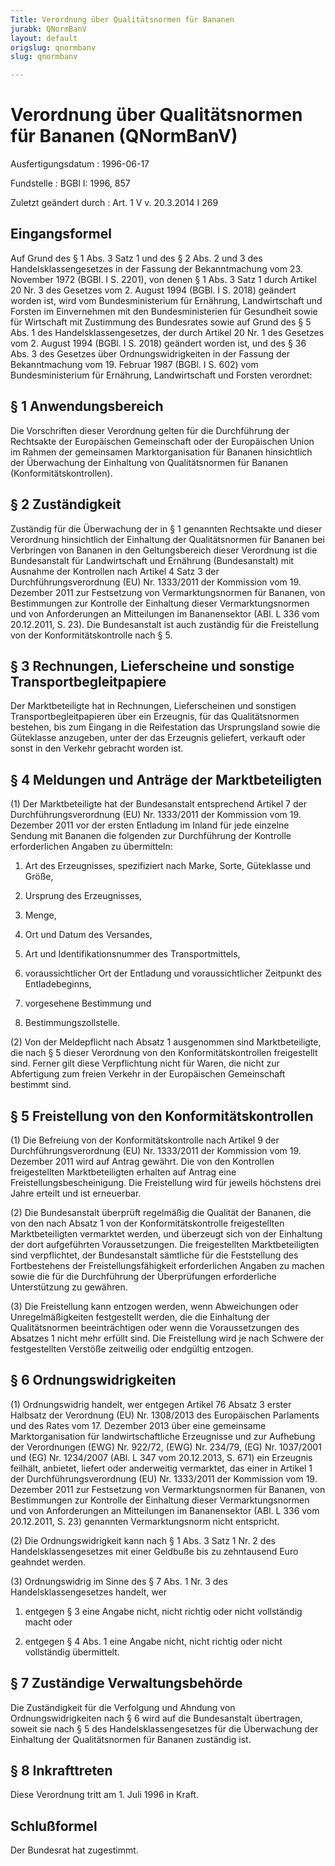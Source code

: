 ```yaml
---
Title: Verordnung über Qualitätsnormen für Bananen
jurabk: QNormBanV
layout: default
origslug: qnormbanv
slug: qnormbanv

---
```


# Verordnung über Qualitätsnormen für Bananen (QNormBanV)

Ausfertigungsdatum
:   1996-06-17

Fundstelle
:   BGBl I: 1996, 857

Zuletzt geändert durch
:   Art. 1 V v. 20.3.2014 I 269


## Eingangsformel

Auf Grund des § 1 Abs. 3 Satz 1 und des § 2 Abs. 2 und 3 des Handelsklassengesetzes in der Fassung der Bekanntmachung vom 23. November 1972 (BGBl. I S. 2201), von denen § 1 Abs. 3 Satz 1 durch Artikel 20 Nr. 3 des Gesetzes vom 2. August 1994 (BGBl. I S. 2018) geändert worden ist, wird vom Bundesministerium für Ernährung, Landwirtschaft und Forsten im Einvernehmen mit den Bundesministerien für Gesundheit sowie für Wirtschaft mit Zustimmung des Bundesrates sowie auf Grund des § 5 Abs. 1 des Handelsklassengesetzes, der durch Artikel 20 Nr. 1 des Gesetzes vom 2. August 1994 (BGBl. I S. 2018) geändert worden ist, und des § 36 Abs. 3 des Gesetzes über Ordnungswidrigkeiten in der Fassung der Bekanntmachung vom 19. Februar 1987 (BGBl. I S. 602) vom Bundesministerium für Ernährung, Landwirtschaft und Forsten verordnet:


## § 1 Anwendungsbereich

Die Vorschriften dieser Verordnung gelten für die Durchführung der Rechtsakte der Europäischen Gemeinschaft oder der Europäischen Union im Rahmen der gemeinsamen Marktorganisation für Bananen hinsichtlich der Überwachung der Einhaltung von Qualitätsnormen für Bananen (Konformitätskontrollen).


## § 2 Zuständigkeit

Zuständig für die Überwachung der in § 1 genannten Rechtsakte und dieser Verordnung hinsichtlich der Einhaltung der Qualitätsnormen für Bananen bei Verbringen von Bananen in den Geltungsbereich dieser Verordnung ist die Bundesanstalt für Landwirtschaft und Ernährung (Bundesanstalt) mit Ausnahme der Kontrollen nach Artikel 4 Satz 3 der Durchführungsverordnung (EU) Nr. 1333/2011 der Kommission vom 19. Dezember 2011 zur Festsetzung von Vermarktungsnormen für Bananen, von Bestimmungen zur Kontrolle der Einhaltung dieser Vermarktungsnormen und von Anforderungen an Mitteilungen im Bananensektor (ABl. L 336 vom 20.12.2011, S. 23). Die Bundesanstalt ist auch zuständig für die Freistellung von der Konformitätskontrolle nach § 5.


## § 3 Rechnungen, Lieferscheine und sonstige Transportbegleitpapiere

Der Marktbeteiligte hat in Rechnungen, Lieferscheinen und sonstigen Transportbegleitpapieren über ein Erzeugnis, für das Qualitätsnormen bestehen, bis zum Eingang in die Reifestation das Ursprungsland sowie die Güteklasse anzugeben, unter der das Erzeugnis geliefert, verkauft oder sonst in den Verkehr gebracht worden ist.


## § 4 Meldungen und Anträge der Marktbeteiligten

(1) Der Marktbeteiligte hat der Bundesanstalt entsprechend Artikel 7 der Durchführungsverordnung (EU) Nr. 1333/2011 der Kommission vom 19. Dezember 2011 vor der ersten Entladung im Inland für jede einzelne Sendung mit Bananen die folgenden zur Durchführung der Kontrolle erforderlichen Angaben zu übermitteln:

1.  Art des Erzeugnisses, spezifiziert nach Marke, Sorte, Güteklasse und Größe,


2.  Ursprung des Erzeugnisses,


3.  Menge,


4.  Ort und Datum des Versandes,


5.  Art und Identifikationsnummer des Transportmittels,


6.  voraussichtlicher Ort der Entladung und voraussichtlicher Zeitpunkt des Entladebeginns,


7.  vorgesehene Bestimmung und


8.  Bestimmungszollstelle.




(2) Von der Meldepflicht nach Absatz 1 ausgenommen sind Marktbeteiligte, die nach § 5 dieser Verordnung von den Konformitätskontrollen freigestellt sind. Ferner gilt diese Verpflichtung nicht für Waren, die nicht zur Abfertigung zum freien Verkehr in der Europäischen Gemeinschaft bestimmt sind.


## § 5 Freistellung von den Konformitätskontrollen

(1) Die Befreiung von der Konformitätskontrolle nach Artikel 9 der Durchführungsverordnung (EU) Nr. 1333/2011 der Kommission vom 19. Dezember 2011 wird auf Antrag gewährt. Die von den Kontrollen freigestellten Marktbeteiligten erhalten auf Antrag eine Freistellungsbescheinigung. Die Freistellung wird für jeweils höchstens drei Jahre erteilt und ist erneuerbar.

(2) Die Bundesanstalt überprüft regelmäßig die Qualität der Bananen, die von den nach Absatz 1 von der Konformitätskontrolle freigestellten Marktbeteiligten vermarktet werden, und überzeugt sich von der Einhaltung der dort aufgeführten Voraussetzungen. Die freigestellten Marktbeteiligten sind verpflichtet, der Bundesanstalt sämtliche für die Feststellung des Fortbestehens der Freistellungsfähigkeit erforderlichen Angaben zu machen sowie die für die Durchführung der Überprüfungen erforderliche Unterstützung zu gewähren.

(3) Die Freistellung kann entzogen werden, wenn Abweichungen oder Unregelmäßigkeiten festgestellt werden, die die Einhaltung der Qualitätsnormen beeinträchtigen oder wenn die Voraussetzungen des Absatzes 1 nicht mehr erfüllt sind. Die Freistellung wird je nach Schwere der festgestellten Verstöße zeitweilig oder endgültig entzogen.


## § 6 Ordnungswidrigkeiten

(1) Ordnungswidrig handelt, wer entgegen Artikel 76 Absatz 3 erster Halbsatz der Verordnung (EU) Nr. 1308/2013 des Europäischen Parlaments und des Rates vom 17. Dezember 2013 über eine gemeinsame Marktorganisation für landwirtschaftliche Erzeugnisse und zur Aufhebung der Verordnungen (EWG) Nr. 922/72, (EWG) Nr. 234/79, (EG) Nr. 1037/2001 und (EG) Nr. 1234/2007 (ABl. L 347 vom 20.12.2013, S. 671) ein Erzeugnis feilhält, anbietet, liefert oder anderweitig vermarktet, das einer in Artikel 1 der Durchführungsverordnung (EU) Nr. 1333/2011 der Kommission vom 19. Dezember 2011 zur Festsetzung von Vermarktungsnormen für Bananen, von Bestimmungen zur Kontrolle der Einhaltung dieser Vermarktungsnormen und von Anforderungen an Mitteilungen im Bananensektor (ABl. L 336 vom 20.12.2011, S. 23) genannten Vermarktungsnorm nicht entspricht.

(2) Die Ordnungswidrigkeit kann nach § 1 Abs. 3 Satz 1 Nr. 2 des Handelsklassengesetzes mit einer Geldbuße bis zu zehntausend Euro geahndet werden.

(3) Ordnungswidrig im Sinne des § 7 Abs. 1 Nr. 3 des Handelsklassengesetzes handelt, wer

1.  entgegen § 3 eine Angabe nicht, nicht richtig oder nicht vollständig macht oder


2.  entgegen § 4 Abs. 1 eine Angabe nicht, nicht richtig oder nicht vollständig übermittelt.





## § 7 Zuständige Verwaltungsbehörde

Die Zuständigkeit für die Verfolgung und Ahndung von Ordnungswidrigkeiten nach § 6 wird auf die Bundesanstalt übertragen, soweit sie nach § 5 des Handelsklassengesetzes für die Überwachung der Einhaltung der Qualitätsnormen für Bananen zuständig ist.


## § 8 Inkrafttreten

Diese Verordnung tritt am 1. Juli 1996 in Kraft.


## Schlußformel

Der Bundesrat hat zugestimmt.

